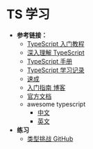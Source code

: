 # TS 学习

- **参考链接：**
  - [TypeScript 入门教程](https://ts.xcatliu.com/)
  - [深入理解 TypeScript](https://jkchao.github.io/typescript-book-chinese/)
  - [TypeScript 手册](http://www.patrickzhong.com/TypeScript/)
  - [TypeScript 学习记录](https://ts.xfoss.com/index.html)
  - [速成](https://github.com/joye61/typescript-tutorial)
  - [入门指南 博客](https://rualc.me/cs/typescript-language-basic/#typescript-jian-jie)
  - [官方文档](https://www.typescriptlang.org/)
  - awesome typescript
    - [中文](https://github.com/semlinker/awesome-typescript)
    - [英文](https://github.com/dzharii/awesome-typescript)
- **练习**
  - [类型挑战 GitHub](https://github.com/type-challenges/type-challenges)